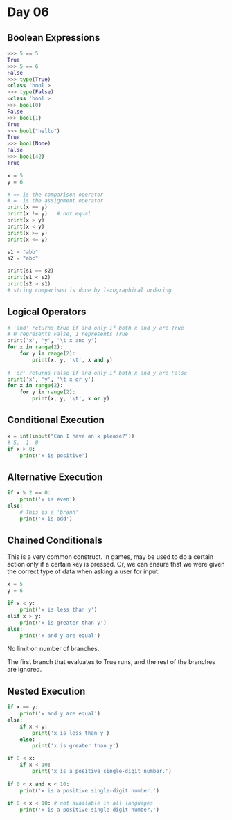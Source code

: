 # Day 06

## Boolean Expressions

``` python
>>> 5 == 5
True
>>> 5 == 6
False
>>> type(True)
<class 'bool'>
>>> type(False)
<class 'bool'>
>>> bool(0)
False
>>> bool(1)
True
>>> bool("hello")
True
>>> bool(None)
False
>>> bool(42)
True
```

``` python
x = 5
y = 6

# == is the comparison operator
# =  is the assignment operator
print(x == y)
print(x != y)	# not equal
print(x > y)
print(x < y)
print(x >= y)
print(x <= y)

s1 = "abb"
s2 = "abc"

print(s1 == s2)
print(s1 < s2)
print(s2 > s1)
# string comparison is done by lexographical ordering
```

## Logical Operators

``` python
# 'and' returns true if and only if both x and y are True
# 0 represents False, 1 represents True
print('x', 'y', '\t x and y')
for x in range(2):
    for y in range(2):
        print(x, y, '\t', x and y)
        
# 'or' returns False if and only if both x and y are False
print('x', 'y', '\t x or y')
for x in range(2):
    for y in range(2):
        print(x, y, '\t', x or y)
```

## Conditional Execution

``` python
x = int(input("Can I have an x please?"))
# 5, -1, 0
if x > 0:
    print('x is positive')
```

## Alternative Execution

``` python
if x % 2 == 0:
	print('x is even')
else:
    # This is a 'branh'
	print('x is odd')
```

## Chained Conditionals 

This is a very common construct. In games, may be used to do a certain action only if a certain key is pressed. Or, we can ensure that we were given the correct type of data when asking a user for input.

``` python
x = 5
y = 6

if x < y:
	print('x is less than y')
elif x > y:
	print('x is greater than y')
else:
	print('x and y are equal')
```

No limit on number of branches.

The first branch that evaluates to True runs, and the rest of the branches are ignored.

## Nested Execution

``` python
if x == y:
	print('x and y are equal')
else:
	if x < y:
		print('x is less than y')
	else:
		print('x is greater than y')
```

```python
if 0 < x:
	if x < 10:
		print('x is a positive single-digit number.')
 
if 0 < x and x < 10:
	print('x is a positive single-digit number.')
    
if 0 < x < 10: # not available in all languages
	print('x is a positive single-digit number.')
```



